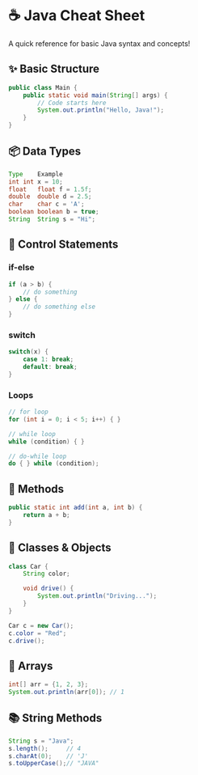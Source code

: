 # ☕ Java Cheat Sheet
A quick reference for basic Java syntax and concepts!

## ✨ Basic Structure

```java
public class Main {
    public static void main(String[] args) {
        // Code starts here
        System.out.println("Hello, Java!");
    }
}
```

## 📦 Data Types
```java
Type	Example
int	int x = 10;
float	float f = 1.5f;
double	double d = 2.5;
char	char c = 'A';
boolean	boolean b = true;
String	String s = "Hi";
```

## 🔄 Control Statements

### if-else

```java
if (a > b) {
    // do something
} else {
    // do something else
}
```

### switch

```java
switch(x) {
    case 1: break;
    default: break;
}
```

### Loops

```java
// for loop
for (int i = 0; i < 5; i++) { }

// while loop
while (condition) { }

// do-while loop
do { } while (condition);
```

## 🧰 Methods

```java
public static int add(int a, int b) {
    return a + b;
}
```

## 🧱 Classes & Objects

```java
class Car {
    String color;

    void drive() {
        System.out.println("Driving...");
    }
}

Car c = new Car();
c.color = "Red";
c.drive();
```

## 🧾 Arrays

```java
int[] arr = {1, 2, 3};
System.out.println(arr[0]); // 1
```

## 📚 String Methods

```java
String s = "Java";
s.length();     // 4
s.charAt(0);    // 'J'
s.toUpperCase();// "JAVA"
```
